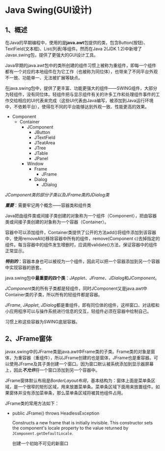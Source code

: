 # Java Swing(GUI设计)

## 1、概述

在Java的早期编程中，使用的是**java.awt**包提供的类，包含Button(按钮)、TextField(文本框)、List(列表)等组件。然而在Java 2(JDK 1.2)中新增了Javax.swing包，提供了更强大的GUI设计工具。

Java早期的java.awt包中的类所创建的组件习惯上被称为重组件，即每一个组件都有一个对应的本地组件在为它工作（也被称为同位体），也带来了不同平台外观不一致、功能单一、无法被扩展等缺点。

在java.swing包中，提供了更丰富、功能更强大的组件——SWING组件，大部分为轻组件，没有同位体。轻组件把与显示组件有关的许多工作和处理组件事件的工作交给相应的UI代表来完成（这些UI代表由Java编写，被添加到Java运行环境中，不依赖平台），使得在不同的平台能够达到外观一致、性能更高的效果。

- Component
	- Container
		- JComponent
			- JButton
			- JTextField
			- JTeatArea
			- JTree
			- JTable
			- JPanel
		- Window
			- Frame
				- JFrame
			- Dialog
				- JDialog

*JComponent类的部分子类以及JFrame类的JDialog类*

***重要***：需要牢记两个概念——容器类和组件类

Java把由组件类或间接子类创建的对象称为一个组件（Component），把由容器类或间接子类创建的对象称为一个容器（Container）。

容器中可以添加组件，Container类提供了公开的方法add()将组件添加到该容器中，使用removeAll()移除容器中所有的组件，remove(Component c)去掉指定的组件。每当容器中的组件发生增删时，应调用validate()方法，保证容器中的组件正常显示。

***特别的***：容器本身也可以被视为一个组件，因此可以把一个容器添加到另一个容器中实现容器的嵌套。

java.swing包中**最重要的四个类**：*JApplet*、*JFrame*、*JDialog*和*JComponent*。

*JComponent*类的所有子类都是轻组件，同时JComponent又是java.awt中Container类的子类，所以所有的轻组件都是容器。

*JFrame*, *JApplet*, *JDialog*都是重组件，即有同位体的组件，这样窗口、对话框和小应用程序可以与操作系统进行信息的交互，轻组件必须在容器中绘制自己。

习惯上称这些容器为SWING底层容器。

## 2、JFrame窗体

javax.swing中的JFrame类是java.awt中Frame类的子类。Frame类的对象是窗体，为重容器（重组件），所以JFrame创建的也是窗体，JFrame也是重容器。可以使用JFrame及其子类创建一个窗口。因为窗口默认被系统添加到显示器屏幕上，因此***不允许***将一个窗口添加到另一个容器中。

JFrame窗体默认布局是*BorderLayout布局*，基本结构为：窗体上面是菜单条区域，是一个很窄的矩形区域，用来放置菜单条。菜单条区域下面用来放置组件。如果窗体并没有添加菜单条，那么菜单条区域将被其他组件占用。

JFrame类的常用方法如下：

- public JFrame() throws HeadlessException

	Constructs a new frame that is initially invisible. This constructor sets the component's locale property to the value returned by `JComponent.getDefaultLocale`.

	创建一个初始不可见的新窗口
